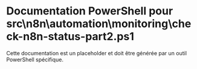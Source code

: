 # Documentation PowerShell pour src\n8n\automation\monitoring\check-n8n-status-part2.ps1

Cette documentation est un placeholder et doit être générée par un outil PowerShell spécifique.
